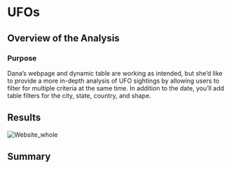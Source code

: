 # UFOs

## Overview of the Analysis
### Purpose
Dana’s webpage and dynamic table are working as intended, but she’d like to provide a more in-depth analysis of UFO sightings by allowing users to filter for multiple criteria at the same time. In addition to the date, you’ll add table filters for the city, state, country, and shape.

## Results

![Website_whole]([https://user-images.githubusercontent.com/111193280/190913084-25871883-8099-4b58-b266-290c7f738369.png](https://github.com/jonathan-martin-jhm/UFOs/blob/main/static/images/Website_whole.png))

## Summary
